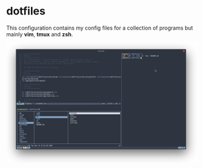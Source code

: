 # dotfiles

This configuration contains my config files for a collection of programs but mainly **vim**, **tmux** and **zsh**.

![screenshot](/info/terminal.png)
